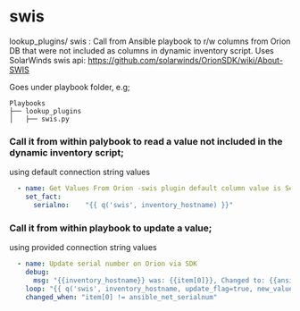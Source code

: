# swis
lookup_plugins/ swis : Call from Ansible playbook to r/w columns from Orion DB that were not included as columns in dynamic inventory script. Uses SolarWinds swis api: https://github.com/solarwinds/OrionSDK/wiki/About-SWIS

Goes under playbook folder, e.g;
```
Playbooks
├── lookup_plugins
│   ├── swis.py
```

### Call it from within palybook to read a value not included in the dynamic inventory script;
using default connection string values
```yaml
  - name: Get Values From Orion -swis plugin default column value is SerialNumber
    set_fact: 
      serialno:    "{{ q('swis', inventory_hostname) }}"
```

### Call it from within playbook to update a value;
  using provided connection string values
```yaml
  - name: Update serial number on Orion via SDK
    debug: 
      msg: "{{inventory_hostname}} was: {{item[0]}}, Changed to: {{ansible_net_serialnum}}"
    loop: "{{ q('swis', inventory_hostname, update_flag=true, new_value= ansible_net_serialnum, user_id=orion_user, passwd=orion_pass) }}"
    changed_when: "item[0] != ansible_net_serialnum"
```
